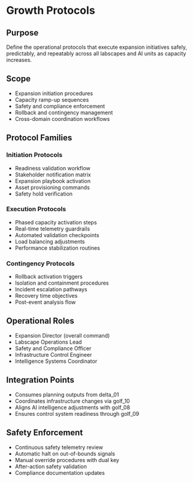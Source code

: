 # Growth Protocols

## Purpose

Define the operational protocols that execute expansion initiatives safely, predictably, and repeatably across all labscapes and AI units as capacity increases.

## Scope

- Expansion initiation procedures
- Capacity ramp-up sequences
- Safety and compliance enforcement
- Rollback and contingency management
- Cross-domain coordination workflows

## Protocol Families

### Initiation Protocols

- Readiness validation workflow
- Stakeholder notification matrix
- Expansion playbook activation
- Asset provisioning commands
- Safety hold verification

### Execution Protocols

- Phased capacity activation steps
- Real-time telemetry guardrails
- Automated validation checkpoints
- Load balancing adjustments
- Performance stabilization routines

### Contingency Protocols

- Rollback activation triggers
- Isolation and containment procedures
- Incident escalation pathways
- Recovery time objectives
- Post-event analysis flow

## Operational Roles

- Expansion Director (overall command)
- Labscape Operations Lead
- Safety and Compliance Officer
- Infrastructure Control Engineer
- Intelligence Systems Coordinator

## Integration Points

- Consumes planning outputs from delta_01
- Coordinates infrastructure changes via golf_10
- Aligns AI intelligence adjustments with golf_08
- Ensures control system readiness through golf_09

## Safety Enforcement

- Continuous safety telemetry review
- Automatic halt on out-of-bounds signals
- Manual override procedures with dual key
- After-action safety validation
- Compliance documentation updates
